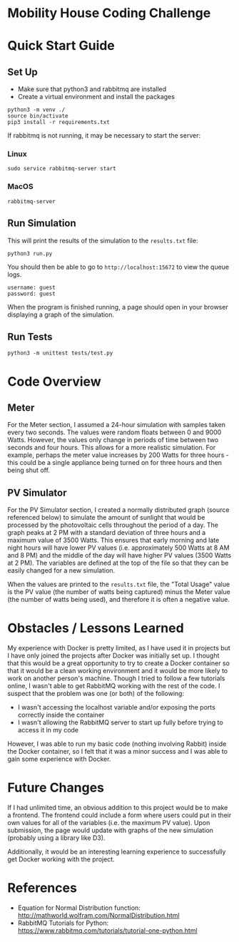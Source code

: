 # Mobility House Coding Challenge

# Quick Start Guide
## Set Up
- Make sure that python3 and rabbitmq are installed
- Create a virtual environment and install the packages
```
python3 -m venv ./
source bin/activate
pip3 install -r requirements.txt
```

If rabbitmq is not running, it may be necessary to start the server:
### Linux
`sudo service rabbitmq-server start`
### MacOS
`rabbitmq-server`

## Run Simulation
This will print the results of the simulation to the `results.txt` file:

`python3 run.py`

You should then be able to go to `http://localhost:15672` to view the queue logs.
```
username: guest
password: guest
```

When the program is finished running, a page should open in your browser displaying a graph of the simulation.

## Run Tests
`python3 -m unittest tests/test.py`


# Code Overview
## Meter
For the Meter section, I assumed a 24-hour simulation with samples taken every two seconds. The values were random floats between 0 and 9000 Watts. However, the values only change in periods of time between two seconds and four hours. This allows for a more realistic simulation. For example, perhaps the meter value increases by 200 Watts for three hours - this could be a single appliance being turned on for three hours and then being shut off.

## PV Simulator
For the PV Simulator section, I created a normally distributed graph (source referenced below) to simulate the amount of sunlight that would be processed by the photovoltaic cells throughout the period of a day. The graph peaks at 2 PM with a standard deviation of three hours and a maximum value of 3500 Watts. This ensures that early morning and late night hours will have lower PV values (i.e. approximately 500 Watts at 8 AM and 8 PM) and the middle of the day will have higher PV values (3500 Watts at 2 PM). The variables are defined at the top of the file so that they can be easily changed for a new simulation.

When the values are printed to the `results.txt` file, the "Total Usage" value is the PV value (the number of watts being captured) minus the Meter value (the number of watts being used), and therefore it is often a negative value.


# Obstacles / Lessons Learned
My experience with Docker is pretty limited, as I have used it in projects but I have only joined the projects after Docker was initially set up. I thought that this would be a great opportunity to try to create a Docker container so that it would be a clean working environment and it would be more likely to work on another person's machine. Though I tried to follow a few tutorials online, I wasn't able to get RabbitMQ working with the rest of the code. I suspect that the problem was one (or both) of the following:
- I wasn't accessing the localhost variable and/or exposing the ports correctly inside the container
- I wasn't allowing the RabbitMQ server to start up fully before trying to access it in my code

However, I was able to run my basic code (nothing involving Rabbit) inside the Docker container, so I felt that it was a minor success and I was able to gain some experience with Docker.


# Future Changes
If I had unlimited time, an obvious addition to this project would be to make a frontend. The frontend could include a form where users could put in their own values for all of the variables (i.e. the maximum PV value). Upon submission, the page would update with graphs of the new simulation (probably using a library like D3).

Additionally, it would be an interesting learning experience to successfully get Docker working with the project.


# References
- Equation for Normal Distribution function: http://mathworld.wolfram.com/NormalDistribution.html
- RabbitMQ Tutorials for Python: https://www.rabbitmq.com/tutorials/tutorial-one-python.html

